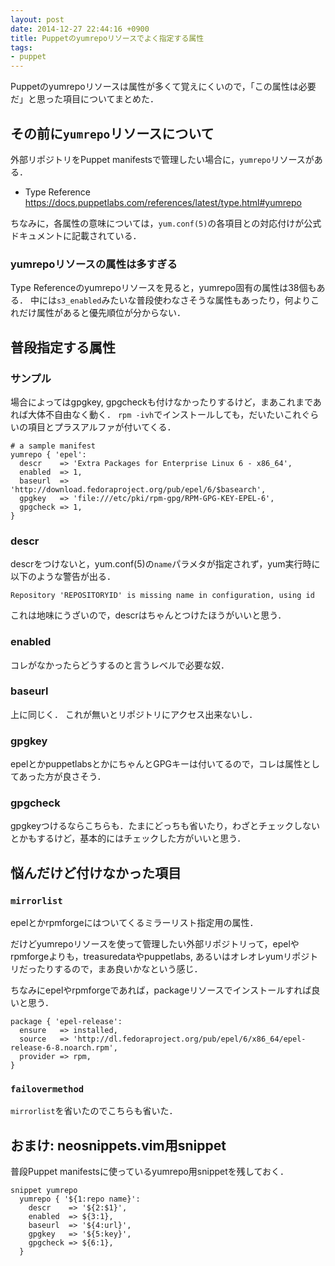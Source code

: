 ```yaml
---
layout: post
date: 2014-12-27 22:44:16 +0900
title: Puppetのyumrepoリソースでよく指定する属性
tags:
- puppet
---
```

Puppetのyumrepoリソースは属性が多くて覚えにくいので，「この属性は必要だ」と思った項目についてまとめた．

## その前に`yumrepo`リソースについて

外部リポジトリをPuppet manifestsで管理したい場合に，`yumrepo`リソースがある．

- Type Reference  
https://docs.puppetlabs.com/references/latest/type.html#yumrepo

ちなみに，各属性の意味については，`yum.conf(5)`の各項目との対応付けが公式ドキュメントに記載されている．

### yumrepoリソースの属性は多すぎる

Type Referenceのyumrepoリソースを見ると，yumrepo固有の属性は38個もある．
中には`s3_enabled`みたいな普段使わなさそうな属性もあったり，何よりこれだけ属性があると優先順位が分からない．

## 普段指定する属性

### サンプル

場合によってはgpgkey, gpgcheckも付けなかったりするけど，まあこれまであれば大体不自由なく動く．
`rpm -ivh`でインストールしても，だいたいこれぐらいの項目とプラスアルファが付いてくる．

```puppet
# a sample manifest
yumrepo { 'epel':
  descr    => 'Extra Packages for Enterprise Linux 6 - x86_64',
  enabled  => 1,
  baseurl  => 'http://download.fedoraproject.org/pub/epel/6/$basearch',
  gpgkey   => 'file:///etc/pki/rpm-gpg/RPM-GPG-KEY-EPEL-6',
  gpgcheck => 1,
}
```

### descr

descrをつけないと，yum.conf(5)の`name`パラメタが指定されず，yum実行時に以下のような警告が出る．

```
Repository 'REPOSITORYID' is missing name in configuration, using id
```

これは地味にうざいので，descrはちゃんとつけたほうがいいと思う．

### enabled

コレがなかったらどうするのと言うレベルで必要な奴．

### baseurl

上に同じく．
これが無いとリポジトリにアクセス出来ないし．

### gpgkey

epelとかpuppetlabsとかにちゃんとGPGキーは付いてるので，コレは属性としてあった方が良さそう．

### gpgcheck

gpgkeyつけるならこちらも．たまにどっちも省いたり，わざとチェックしないとかもするけど，基本的にはチェックした方がいいと思う．

## 悩んだけど付けなかった項目

### `mirrorlist`

epelとかrpmforgeにはついてくるミラーリスト指定用の属性．

だけどyumrepoリソースを使って管理したい外部リポジトリって，epelやrpmforgeよりも，treasuredataやpuppetlabs, あるいはオレオレyumリポジトリだったりするので，まあ良いかなという感じ．

ちなみにepelやrpmforgeであれば，packageリソースでインストールすれば良いと思う．

```puppet
package { 'epel-release':
  ensure   => installed,
  source   => 'http://dl.fedoraproject.org/pub/epel/6/x86_64/epel-release-6-8.noarch.rpm',
  provider => rpm,
}
```

### `failovermethod`

`mirrorlist`を省いたのでこちらも省いた．

## おまけ: neosnippets.vim用snippet

普段Puppet manifestsに使っているyumrepo用snippetを残しておく．

```vim
snippet yumrepo
  yumrepo { '${1:repo name}':
    descr    => '${2:$1}',
    enabled  => ${3:1},
    baseurl  => '${4:url}',
    gpgkey   => '${5:key}',
    gpgcheck => ${6:1},
  }
```
